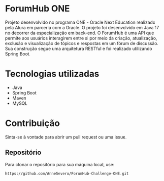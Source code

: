 ﻿# ForumHub ONE
 Projeto desenvolvido no programa ONE - Oracle Next Education realizado pela Alura em parceria com a Oracle. O projeto foi desenvolvido em Java 17 no decorrer da especialização em back-end. O ForumHub é uma API que permite aos usuários interagirem entre si por meio da criação, atualização, exclusão e visualização de tópicos e respostas em um fórum de discussão. Sua construção segue uma arquitetura RESTful e foi realizado utilizando Spring Boot.

# Tecnologias utilizadas
- Java
- Spring Boot
- Maven
- MySQL

# Contribuição
Sinta-se à vontade para abrir um pull request ou uma issue.


## Repositório
Para clonar o repositório para sua máquina local, use:

```bash
https://github.com/AnneSevero/ForumHub-Challenge-ONE.git
